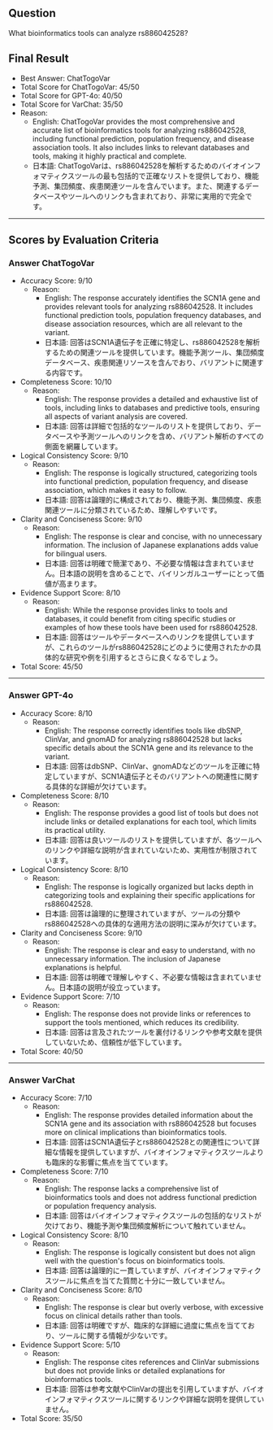 ## Question

What bioinformatics tools can analyze rs886042528?

## Final Result

- Best Answer: ChatTogoVar
- Total Score for ChatTogoVar: 45/50
- Total Score for GPT-4o: 40/50
- Total Score for VarChat: 35/50
- Reason:
  - English: ChatTogoVar provides the most comprehensive and accurate list of bioinformatics tools for analyzing rs886042528, including functional prediction, population frequency, and disease association tools. It also includes links to relevant databases and tools, making it highly practical and complete.
  - 日本語: ChatTogoVarは、rs886042528を解析するためのバイオインフォマティクスツールの最も包括的で正確なリストを提供しており、機能予測、集団頻度、疾患関連ツールを含んでいます。また、関連するデータベースやツールへのリンクも含まれており、非常に実用的で完全です。

---

## Scores by Evaluation Criteria

### Answer ChatTogoVar
- Accuracy Score: 9/10
  - Reason: 
    - English: The response accurately identifies the SCN1A gene and provides relevant tools for analyzing rs886042528. It includes functional prediction tools, population frequency databases, and disease association resources, which are all relevant to the variant.
    - 日本語: 回答はSCN1A遺伝子を正確に特定し、rs886042528を解析するための関連ツールを提供しています。機能予測ツール、集団頻度データベース、疾患関連リソースを含んでおり、バリアントに関連する内容です。
- Completeness Score: 10/10
  - Reason: 
    - English: The response provides a detailed and exhaustive list of tools, including links to databases and predictive tools, ensuring all aspects of variant analysis are covered.
    - 日本語: 回答は詳細で包括的なツールのリストを提供しており、データベースや予測ツールへのリンクを含め、バリアント解析のすべての側面を網羅しています。
- Logical Consistency Score: 9/10
  - Reason: 
    - English: The response is logically structured, categorizing tools into functional prediction, population frequency, and disease association, which makes it easy to follow.
    - 日本語: 回答は論理的に構成されており、機能予測、集団頻度、疾患関連ツールに分類されているため、理解しやすいです。
- Clarity and Conciseness Score: 9/10
  - Reason: 
    - English: The response is clear and concise, with no unnecessary information. The inclusion of Japanese explanations adds value for bilingual users.
    - 日本語: 回答は明確で簡潔であり、不必要な情報は含まれていません。日本語の説明を含めることで、バイリンガルユーザーにとって価値が高まります。
- Evidence Support Score: 8/10
  - Reason: 
    - English: While the response provides links to tools and databases, it could benefit from citing specific studies or examples of how these tools have been used for rs886042528.
    - 日本語: 回答はツールやデータベースへのリンクを提供していますが、これらのツールがrs886042528にどのように使用されたかの具体的な研究や例を引用するとさらに良くなるでしょう。
- Total Score: 45/50

---

### Answer GPT-4o
- Accuracy Score: 8/10
  - Reason: 
    - English: The response correctly identifies tools like dbSNP, ClinVar, and gnomAD for analyzing rs886042528 but lacks specific details about the SCN1A gene and its relevance to the variant.
    - 日本語: 回答はdbSNP、ClinVar、gnomADなどのツールを正確に特定していますが、SCN1A遺伝子とそのバリアントへの関連性に関する具体的な詳細が欠けています。
- Completeness Score: 8/10
  - Reason: 
    - English: The response provides a good list of tools but does not include links or detailed explanations for each tool, which limits its practical utility.
    - 日本語: 回答は良いツールのリストを提供していますが、各ツールへのリンクや詳細な説明が含まれていないため、実用性が制限されています。
- Logical Consistency Score: 8/10
  - Reason: 
    - English: The response is logically organized but lacks depth in categorizing tools and explaining their specific applications for rs886042528.
    - 日本語: 回答は論理的に整理されていますが、ツールの分類やrs886042528への具体的な適用方法の説明に深みが欠けています。
- Clarity and Conciseness Score: 9/10
  - Reason: 
    - English: The response is clear and easy to understand, with no unnecessary information. The inclusion of Japanese explanations is helpful.
    - 日本語: 回答は明確で理解しやすく、不必要な情報は含まれていません。日本語の説明が役立っています。
- Evidence Support Score: 7/10
  - Reason: 
    - English: The response does not provide links or references to support the tools mentioned, which reduces its credibility.
    - 日本語: 回答は言及されたツールを裏付けるリンクや参考文献を提供していないため、信頼性が低下しています。
- Total Score: 40/50

---

### Answer VarChat
- Accuracy Score: 7/10
  - Reason: 
    - English: The response provides detailed information about the SCN1A gene and its association with rs886042528 but focuses more on clinical implications than bioinformatics tools.
    - 日本語: 回答はSCN1A遺伝子とrs886042528との関連性について詳細な情報を提供していますが、バイオインフォマティクスツールよりも臨床的な影響に焦点を当てています。
- Completeness Score: 7/10
  - Reason: 
    - English: The response lacks a comprehensive list of bioinformatics tools and does not address functional prediction or population frequency analysis.
    - 日本語: 回答はバイオインフォマティクスツールの包括的なリストが欠けており、機能予測や集団頻度解析について触れていません。
- Logical Consistency Score: 8/10
  - Reason: 
    - English: The response is logically consistent but does not align well with the question's focus on bioinformatics tools.
    - 日本語: 回答は論理的に一貫していますが、バイオインフォマティクスツールに焦点を当てた質問と十分に一致していません。
- Clarity and Conciseness Score: 8/10
  - Reason: 
    - English: The response is clear but overly verbose, with excessive focus on clinical details rather than tools.
    - 日本語: 回答は明確ですが、臨床的な詳細に過度に焦点を当てており、ツールに関する情報が少ないです。
- Evidence Support Score: 5/10
  - Reason: 
    - English: The response cites references and ClinVar submissions but does not provide links or detailed explanations for bioinformatics tools.
    - 日本語: 回答は参考文献やClinVarの提出を引用していますが、バイオインフォマティクスツールに関するリンクや詳細な説明を提供していません。
- Total Score: 35/50